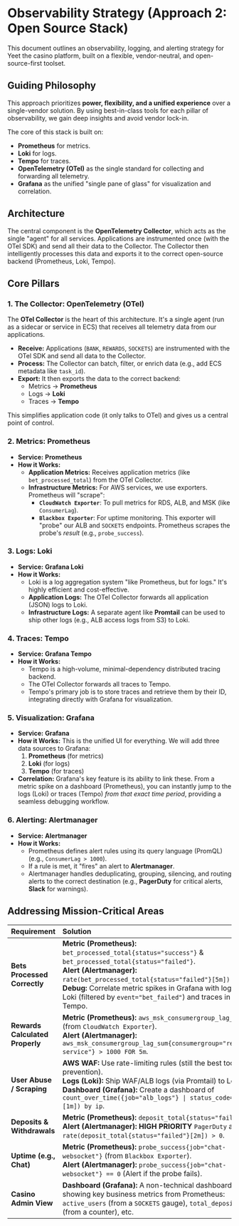 # Observability Strategy (Approach 2: Open Source Stack)

This document outlines an observability, logging, and alerting strategy for Yeet the casino platform, built on a flexible, vendor-neutral, and open-source-first toolset.

##  Guiding Philosophy

This approach prioritizes **power, flexibility, and a unified experience** over a single-vendor solution. By using best-in-class tools for each pillar of observability, we gain deep insights and avoid vendor lock-in.

The core of this stack is built on:
* **Prometheus** for metrics.
* **Loki** for logs.
* **Tempo** for traces.
* **OpenTelemetry (OTel)** as the single standard for collecting and forwarding all telemetry.
* **Grafana** as the unified "single pane of glass" for visualization and correlation.


## Architecture

The central component is the **OpenTelemetry Collector**, which acts as the single "agent" for all services. Applications are instrumented once (with the OTel SDK) and send all their data to the Collector. The Collector then intelligently processes this data and exports it to the correct open-source backend (Prometheus, Loki, Tempo).



## Core Pillars

### 1. The Collector: OpenTelemetry (OTel)
The **OTel Collector** is the heart of this architecture. It's a single agent (run as a sidecar or service in ECS) that receives all telemetry data from our applications.
* **Receive:** Applications (`BANK`, `REWARDS`, `SOCKETS`) are instrumented with the OTel SDK and send all data to the Collector.
* **Process:** The Collector can batch, filter, or enrich data (e.g., add ECS metadata like `task_id`).
* **Export:** It then exports the data to the correct backend:
    * Metrics -> **Prometheus**
    * Logs -> **Loki**
    * Traces -> **Tempo**

This simplifies application code (it only talks to OTel) and gives us a central point of control.

### 2. Metrics: Prometheus
* **Service:** **Prometheus**
* **How it Works:**
    * **Application Metrics:** Receives application metrics (like `bet_processed_total`) from the OTel Collector.
    * **Infrastructure Metrics:** For AWS services, we use exporters. Prometheus will "scrape":
        * **`CloudWatch Exporter`**: To pull metrics for RDS, ALB, and MSK (like `ConsumerLag`).
        * **`Blackbox Exporter`**: For uptime monitoring. This exporter will "probe" our ALB and `SOCKETS` endpoints. Prometheus scrapes the probe's *result* (e.g., `probe_success`).

### 3. Logs: Loki
* **Service:** **Grafana Loki**
* **How it Works:**
    * Loki is a log aggregation system "like Prometheus, but for logs." It's highly efficient and cost-effective.
    * **Application Logs:** The OTel Collector forwards all application (JSON) logs to Loki.
    * **Infrastructure Logs:** A separate agent like **Promtail** can be used to ship other logs (e.g., ALB access logs from S3) to Loki.

### 4. Traces: Tempo
* **Service:** **Grafana Tempo**
* **How it Works:**
    * Tempo is a high-volume, minimal-dependency distributed tracing backend.
    * The OTel Collector forwards all traces to Tempo.
    * Tempo's primary job is to store traces and retrieve them by their ID, integrating directly with Grafana for visualization.

### 5. Visualization: Grafana
* **Service:** **Grafana**
* **How it Works:** This is the unified UI for everything. We will add three data sources to Grafana:
    1.  **Prometheus** (for metrics)
    2.  **Loki** (for logs)
    3.  **Tempo** (for traces)
* **Correlation:** Grafana's key feature is its ability to link these. From a metric spike on a dashboard (Prometheus), you can instantly jump to the logs (Loki) or traces (Tempo) *from that exact time period*, providing a seamless debugging workflow.

### 6. Alerting: Alertmanager
* **Service:** **Alertmanager**
* **How it Works:**
    * Prometheus defines alert rules using its query language (PromQL) (e.g., `ConsumerLag > 1000`).
    * If a rule is met, it "fires" an alert to **Alertmanager**.
    * Alertmanager handles deduplicating, grouping, silencing, and routing alerts to the correct destination (e.g., **PagerDuty** for critical alerts, **Slack** for warnings).


## Addressing Mission-Critical Areas

| Requirement | Solution |
| :--- | :--- |
| **Bets Processed Correctly** | **Metric (Prometheus):** `bet_processed_total{status="success"}` & `bet_processed_total{status="failed"}`. <br/> **Alert (Alertmanager):** `rate(bet_processed_total{status="failed"}[5m]) > 0`. <br/> **Debug:** Correlate metric spikes in Grafana with logs in Loki (filtered by `event="bet_failed"`) and traces in Tempo. |
| **Rewards Calculated Properly** | **Metric (Prometheus):** `aws_msk_consumergroup_lag_sum` (from `CloudWatch Exporter`). <br/> **Alert (Alertmanager):** `aws_msk_consumergroup_lag_sum{consumergroup="rewards-service"} > 1000 FOR 5m`. |
| **User Abuse / Scraping** | **AWS WAF:** Use rate-limiting rules (still the best tool for prevention). <br/> **Logs (Loki):** Ship WAF/ALB logs (via Promtail) to Loki. <br/> **Dashboard (Grafana):** Create a dashboard of `count_over_time({job="alb_logs"} \| status_code="429" [1m]) by ip`. |
| **Deposits & Withdrawals** | **Metric (Prometheus):** `deposit_total{status="failed"}`. <br/> **Alert (Alertmanager):** **HIGH PRIORITY** `PagerDuty` alert if `rate(deposit_total{status="failed"}[2m]) > 0`. |
| **Uptime (e.g., Chat)** | **Metric (Prometheus):** `probe_success{job="chat-websocket"}` (from `Blackbox Exporter`). <br/> **Alert (Alertmanager):** `probe_success{job="chat-websocket"} == 0` (Alert if the probe fails). |
| **Casino Admin View** | **Dashboard (Grafana):** A non-technical dashboard showing key business metrics from Prometheus: `active_users` (from a `SOCKETS` gauge), `total_deposits` (from a counter), etc. |